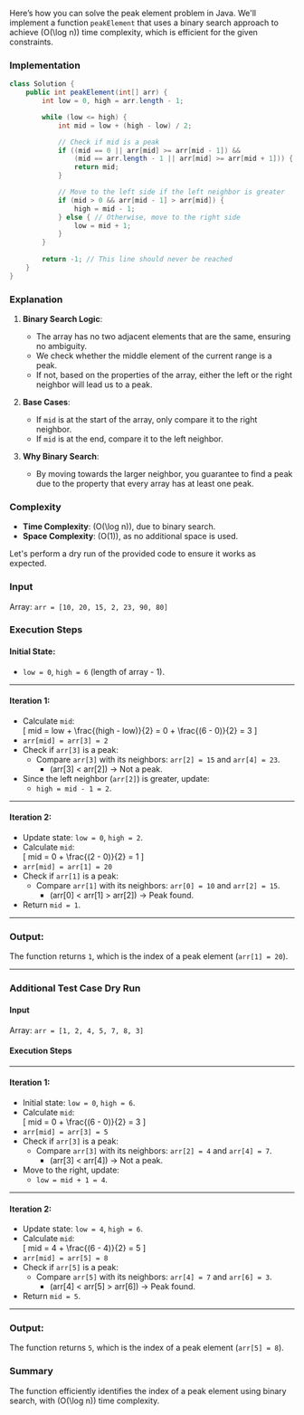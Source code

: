 Here’s how you can solve the peak element problem in Java. We'll implement a function `peakElement` that uses a binary search approach to achieve \(O(\log n)\) time complexity, which is efficient for the given constraints.

### Implementation

```java
class Solution {
    public int peakElement(int[] arr) {
        int low = 0, high = arr.length - 1;

        while (low <= high) {
            int mid = low + (high - low) / 2;

            // Check if mid is a peak
            if ((mid == 0 || arr[mid] >= arr[mid - 1]) && 
                (mid == arr.length - 1 || arr[mid] >= arr[mid + 1])) {
                return mid;
            }

            // Move to the left side if the left neighbor is greater
            if (mid > 0 && arr[mid - 1] > arr[mid]) {
                high = mid - 1;
            } else { // Otherwise, move to the right side
                low = mid + 1;
            }
        }
        
        return -1; // This line should never be reached
    }
}
```

### Explanation

1. **Binary Search Logic**:
   - The array has no two adjacent elements that are the same, ensuring no ambiguity.
   - We check whether the middle element of the current range is a peak.
   - If not, based on the properties of the array, either the left or the right neighbor will lead us to a peak.

2. **Base Cases**:
   - If `mid` is at the start of the array, only compare it to the right neighbor.
   - If `mid` is at the end, compare it to the left neighbor.

3. **Why Binary Search**:
   - By moving towards the larger neighbor, you guarantee to find a peak due to the property that every array has at least one peak.


### Complexity

- **Time Complexity**: \(O(\log n)\), due to binary search.
- **Space Complexity**: \(O(1)\), as no additional space is used.



Let's perform a dry run of the provided code to ensure it works as expected.

### Input
Array: `arr = [10, 20, 15, 2, 23, 90, 80]`

### Execution Steps

#### Initial State:
- `low = 0`, `high = 6` (length of array - 1).

---

#### **Iteration 1:**
- Calculate `mid`:  
  \[
  mid = low + \frac{(high - low)}{2} = 0 + \frac{(6 - 0)}{2} = 3
  \]
- `arr[mid] = arr[3] = 2`
- Check if `arr[3]` is a peak:
  - Compare `arr[3]` with its neighbors: `arr[2] = 15` and `arr[4] = 23`.  
    - \(arr[3] < arr[2]\) → Not a peak.
- Since the left neighbor (`arr[2]`) is greater, update:
  - `high = mid - 1 = 2`.

---

#### **Iteration 2:**
- Update state: `low = 0`, `high = 2`.
- Calculate `mid`:  
  \[
  mid = 0 + \frac{(2 - 0)}{2} = 1
  \]
- `arr[mid] = arr[1] = 20`
- Check if `arr[1]` is a peak:
  - Compare `arr[1]` with its neighbors: `arr[0] = 10` and `arr[2] = 15`.  
    - \(arr[0] < arr[1] > arr[2]\) → Peak found.
- Return `mid = 1`.

---

### Output:
The function returns `1`, which is the index of a peak element (`arr[1] = 20`).

---

### Additional Test Case Dry Run

#### Input
Array: `arr = [1, 2, 4, 5, 7, 8, 3]`

#### Execution Steps

---

#### **Iteration 1:**
- Initial state: `low = 0`, `high = 6`.
- Calculate `mid`:  
  \[
  mid = 0 + \frac{(6 - 0)}{2} = 3
  \]
- `arr[mid] = arr[3] = 5`
- Check if `arr[3]` is a peak:
  - Compare `arr[3]` with its neighbors: `arr[2] = 4` and `arr[4] = 7`.  
    - \(arr[3] < arr[4]\) → Not a peak.
- Move to the right, update:
  - `low = mid + 1 = 4`.

---

#### **Iteration 2:**
- Update state: `low = 4`, `high = 6`.
- Calculate `mid`:  
  \[
  mid = 4 + \frac{(6 - 4)}{2} = 5
  \]
- `arr[mid] = arr[5] = 8`
- Check if `arr[5]` is a peak:
  - Compare `arr[5]` with its neighbors: `arr[4] = 7` and `arr[6] = 3`.  
    - \(arr[4] < arr[5] > arr[6]\) → Peak found.
- Return `mid = 5`.

---

### Output:
The function returns `5`, which is the index of a peak element (`arr[5] = 8`).

### Summary
The function efficiently identifies the index of a peak element using binary search, with \(O(\log n)\) time complexity.